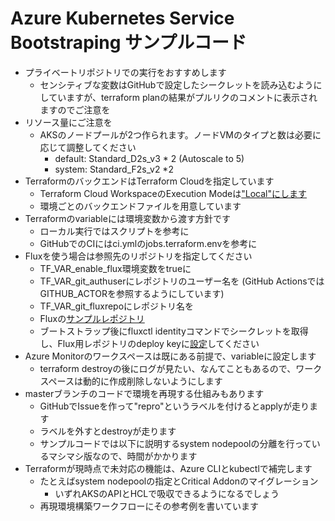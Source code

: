 # Azure Kubernetes Service Bootstraping サンプルコード

* プライベートリポジトリでの実行をおすすめします
  * センシティブな変数はGitHubで設定したシークレットを読み込むようにしていますが、terraform planの結果がプルリクのコメントに表示されますのでご注意を
* リソース量にご注意を
  * AKSのノードプールが2つ作られます。ノードVMのタイプと数は必要に応じて調整してください
    * default: Standard_D2s_v3 * 2 (Autoscale to 5)
    * system: Standard_F2s_v2 *2
* TerraformのバックエンドはTerraform Cloudを指定しています
  * Terraform Cloud WorkspaceのExecution Modeは["Local"にします](https://www.terraform.io/docs/cloud/workspaces/settings.html#execution-mode)
  * 環境ごとのバックエンドファイルを用意しています
* Terraformのvariableには環境変数から渡す方針です
  * ローカル実行ではスクリプトを参考に
  * GitHubでのCIにはci.ymlのjobs.terraform.envを参考に
* Fluxを使う場合は参照先のリポジトリを指定してください
  * TF_VAR_enable_flux環境変数をtrueに
  * TF_VAR_git_authuserにレポジトリのユーザー名を (GitHub ActionsではGITHUB_ACTORを参照するようにしています)
  * TF_VAR_git_fluxrepoにレポジトリ名を
  * Fluxの[サンプルレポジトリ](https://github.com/ToruMakabe/flux-demo)
  * ブートストラップ後にfluxctl identityコマンドでシークレットを取得し、Flux用レポジトリのdeploy keyに[設定](https://docs.fluxcd.io/en/1.17.1/tutorials/get-started.html#giving-write-access)してください
* Azure Monitorのワークスペースは既にある前提で、variableに設定します
  * terraform destroyの後にログが見たい、なんてこともあるので、ワークスペースは動的に作成削除しないようにします
* masterブランチのコードで環境を再現する仕組みもあります
  * GitHubでIssueを作って"repro"というラベルを付けるとapplyが走ります
  * ラベルを外すとdestroyが走ります
  * サンプルコードでは以下に説明するsystem nodepoolの分離を行っているマシマシ版なので、時間がかかります
* Terraformが現時点で未対応の機能は、Azure CLIとkubectlで補完します
  * たとえばsystem nodepoolの指定とCritical Addonのマイグレーション
    * いずれAKSのAPIとHCLで吸収できるようになるでしょう
  * 再現環境構築ワークフローにその参考例を書いています
